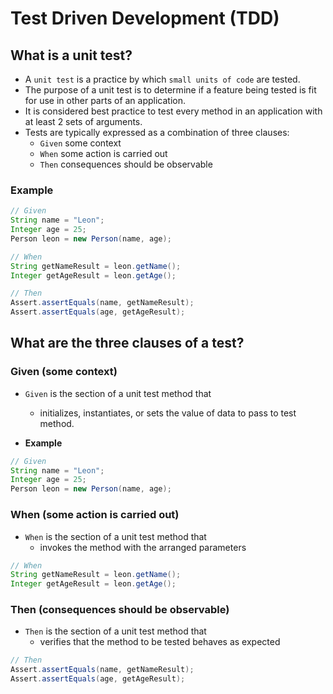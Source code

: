 # Test Driven Development (TDD)
## What is a unit test?
* A `unit test` is a practice by which `small units of code` are tested.
* The purpose of a unit test is to determine if a feature being tested is fit for use in other parts of an application.
* It is considered best practice to test every method in an application with at least 2 sets of arguments.
* Tests are typically expressed as a combination of three clauses:
	* `Given` some context
	* `When` some action is carried out
	* `Then` consequences should be observable

### Example

```java
// Given
String name = "Leon";
Integer age = 25;
Person leon = new Person(name, age);

// When
String getNameResult = leon.getName();
Integer getAgeResult = leon.getAge();

// Then
Assert.assertEquals(name, getNameResult);
Assert.assertEquals(age, getAgeResult);
```


## What are the three clauses of a test?
### Given (some context)
* `Given` is the section of a unit test method that
	* initializes, instantiates, or sets the value of data to pass to test method.

* **Example**

```java
// Given
String name = "Leon";
Integer age = 25;
Person leon = new Person(name, age);
```

### When (some action is carried out)
* `When` is the section of a unit test method that
	* invokes the method with the arranged parameters

```java
// When
String getNameResult = leon.getName();
Integer getAgeResult = leon.getAge(); 
```


### Then (consequences should be observable)
* `Then` is the section of a unit test method that
	* verifies that the method to be tested behaves as expected

```java
// Then
Assert.assertEquals(name, getNameResult);
Assert.assertEquals(age, getAgeResult);
```
